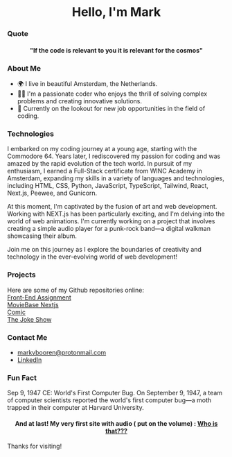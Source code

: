 <h1 align="center">Hello, I'm Mark</h1>

### Quote
<h4 align="center">"If the code is relevant to you it is relevant for the cosmos"</h4>


### About Me

- 🌍 I live in beautiful Amsterdam, the Netherlands.
- 👨‍💻 I'm a passionate coder who enjoys the thrill of solving complex problems and creating innovative solutions.
- 💼 Currently on the lookout for new job opportunities in the field of coding.


### Technologies

I embarked on my coding journey at a young age, starting with the Commodore 64. Years later, I rediscovered my passion for coding and was amazed by the rapid evolution of the tech world. In pursuit of my enthusiasm, I earned a Full-Stack certificate from WINC Academy in Amsterdam, expanding my skills in a variety of languages and technologies, including HTML, CSS, Python, JavaScript, TypeScript, Tailwind, React, Next.js, Peewee, and Gunicorn.

At this moment, I'm captivated by the fusion of art and web development. Working with NEXT.js has been particularly exciting, and I'm delving into the world of web animations. I'm currently working on a project that involves creating a simple audio player for a punk-rock band—a digital walkman showcasing their album. 

Join me on this journey as I explore the boundaries of creativity and technology in the ever-evolving world of web development!

 
### Projects

Here are some of my Github repositories online:   
[Front-End Assignment](https://front-end-assignment-mark-v-booren.netlify.app/)  
[MovieBase Nextjs](https://moviebase-nextjs.netlify.app/)  
[Comic](URL)  
[The Joke Show](https://app.netlify.com/sites/the-joke-show)  


### Contact Me
- markvbooren@protonmail.com
- <a href="https://https://www.linkedin.com/in/markvanbooren/">LinkedIn</a>  


### Fun Fact
Sep 9, 1947 CE: World's First Computer Bug. On September 9, 1947, a team of computer scientists reported the world's first computer bug—a moth trapped in their computer at Harvard University.


#### <p align="center">And at last! My very first site with audio ( put on the volume) : [Who is that???](https://who-is-that.netlify.app)
Thanks for visiting! </p>


